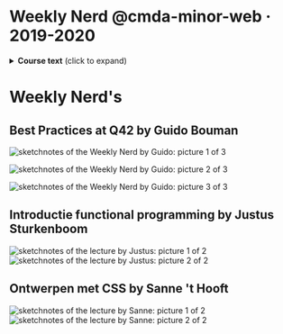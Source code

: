 # Weekly Nerd @cmda-minor-web · 2019-2020


<details>
  <summary><strong>Course text</strong> (click to expand)</summary>

Elke week is er op woensdagmiddag de Weekly Nerd:
Workshops, praatjes en lezingen van bedrijven en designers over het vakgebied. Nerd alert.

## Leerdoelen
- Kennismaken met het beroepenveld
- Orienteren op het vakgebied
- Vakgerelateerde artikelen leren schrijven

## Werkwijze
Elke week wordt er een presentatie gegeven door iemand uit het vakgebied.
Dit proberen we zo veel mogelijk bij bedrijven te organiseren.
Zo krijg je een goed beeld van het vakgebied en krijg je contacten in het werkveld.
Dat kan handig zijn voor als je een afstudeerstage zoekt, of een afstudeeropdracht.


Maak van iedere presentatie sketch-notes / aantekeningen en verzamel die op een blog.
Schrijf ook altijd een link-lijstje met (interessante) onderwerpen die aan bod zijn gekomen.


## Criteria
Er wordt van je verwacht dat je alle Weekly Nerds bijwoont.
Je mag niet meer dan 1 Weekly Nerd missen.
Als je meer dan 1 Weekly Nerd mist dan krijg je een vervangende opdracht.


3 keer schrijf je een uitgebreid artikel over een relevant onderwerp.
Bijvoorbeeld een eigen onderzoek naar een techniek of een (technische) analyse van een website die in een Weekly Nerd is behandeld.
Zorg voor juiste verwijzingen, bronvermelding en goede leesbare teksten.
Engels wordt aangeraden.

Je blog met de verslagen en artikelen moet voor de laatste week van de Meesterproef ingeleverd zijn.


### Voorbeelden van voorgaande jaren

* https://medium.com/@vincentkempers_/functional-light-programming-helped-me-a-lot-99856a9ac0ff
* https://codepen.io/servinnissen/post/plan-then-code
* https://github.com/Jamerrone/weekly-nerd-blog/blob/master/articles/article-3.md
* https://github.com/muise001/Weekly_Nerd#bruce-lawson---w3c-over-webstandards
* https://medium.com/@vincentkempers_/my-experience-at-nlhtml5-x-cssday-df855997a191


## Programma

### Workshops, praatjes en lezingen


| Datum  |  Wat/Wie | Waar  | Link |
|---|---|---|---|
| 13 Februari  | Hidde de Vries - Toegankelijkheid en CSS expert bij W3C  | BPH 01B11  |   |
| 19 Februari  | Sanne 't Hoofd - Code en UX  | BPH 01B11  |   |
| 26 Februari  | FUNDA - Scrum en proof-of-concept  | Funda  |   |
| ~~11 Maart~~  | ~~Voorhoede - PE~~ | ~~de Voorhoede~~  |   |
| ~~18 Maart~~  | ~~Bol.com~~  | ~~Bol.com~~  |   |
|   |   |   |   |   |


</details>


# Weekly Nerd's
## Best Practices at Q42 by Guido Bouman
![sketchnotes of the Weekly Nerd by Guido: picture 1 of 3](https://github.com/deannabosschert/weekly-nerd-1920/tree/master/docs/img/best_practices_at_q42_1)

![sketchnotes of the Weekly Nerd by Guido: picture 2 of 3](https://github.com/deannabosschert/weekly-nerd-1920/tree/master/docs/img/best_practices_at_q42_2)

![sketchnotes of the Weekly Nerd by Guido: picture 3 of 3](https://github.com/deannabosschert/weekly-nerd-1920/tree/master/docs/img/best_practices_at_q42_3)

## Introductie functional programming by Justus Sturkenboom

![sketchnotes of the lecture by Justus: picture 1 of 2](https://github.com/deannabosschert/weekly-nerd-1920/tree/master/docs/img/introductie_functional_programming_1)
![sketchnotes of the lecture by Justus: picture 2 of 2](https://github.com/deannabosschert/weekly-nerd-1920/tree/master/docs/img/introductie_functional_programming_2)


## Ontwerpen met CSS by Sanne 't Hooft
![sketchnotes of the lecture by Sanne: picture 1 of 2](https://github.com/deannabosschert/weekly-nerd-1920/tree/master/docs/img/ontwerpen_met_css_1.png)
![sketchnotes of the lecture by Sanne: picture 2 of 2](https://github.com/deannabosschert/weekly-nerd-1920/tree/master/docs/img/ontwerpen_met_css_2.png)
